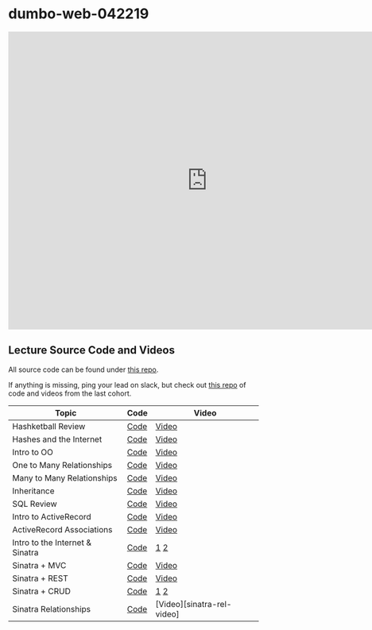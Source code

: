 # dumbo-web-042219
<iframe src="https://calendar.google.com/calendar/embed?src=flatironschool.com_8ih4tr73u41emo8udggc3l57ks%40group.calendar.google.com&ctz=America%2FNew_York" style="border: 0" width="800" height="600" frameborder="0" scrolling="no"></iframe>

## Lecture Source Code and Videos

All source code can be found under [this repo](https://github.com/learn-co-students/dumbo-web-042219/).

If anything is missing, ping your lead on slack, but check out [this repo](https://github.com/learn-co-curriculum/dumbo-web-040119/) of code and videos from the last cohort.

| **Topic**                  | **Code**                               | **Video**                        |
| -------------------------- | -------------------------------------  | ----------------------------     |
| Hashketball Review         | [Code][hashketball-code]               | [Video][hashketball-vid]         |
| Hashes and the Internet    | [Code][hashes-internet-code]           | [Video][hashes-internet-video]   |
| Intro to OO                | [Code][intro-oo-code]                  | [Video][intro-oo-video]          |
| One to Many Relationships  | [Code][one-many-code]                  | [Video][one-many-video]          |
| Many to Many Relationships | [Code][many-many-code]                 | [Video][many-many-video]         |
| Inheritance                | [Code][inheritance-code]               | [Video][inheritance-video]       |
| SQL Review                 | [Code][sql-review-code]                | [Video][sql-review-video]        |
| Intro to ActiveRecord      | [Code][intro-ar-code]                  | [Video][intro-ar-video]          |
| ActiveRecord Associations  | [Code][ar-associations-code]           | [Video][ar-associations-video]   |
| Intro to the Internet & Sinatra | [Code][internet-sinatra-code] | [1][internet-sinatra-video1] [2][internet-sinatra-video2] |
| Sinatra + MVC              | [Code][sinatra-mvc-code]               | [Video][sinatra-mvc-video]       |
| Sinatra + REST             | [Code][sinatra-rest-code]              | [Video][sinatra-rest-video]      |
| Sinatra + CRUD             | [Code][sinatra-crud-code]              | [1][sinatra-crud-video1] [2][sinatra-crud-video2] |
| Sinatra Relationships      | [Code][sinatra-rel-code]               | [Video][sinatra-rel-video]       |


[hashketball-vid]: http://youtu.be/z1QM8u5SdDw
[hashketball-code]: https://github.com/learn-co-students/dumbo-web-042219/tree/master/01-hashketball-review

[hashes-internet-code]: https://github.com/learn-co-students/dumbo-web-042219/tree/master/02-hashes-internet
[hashes-internet-video]: https://youtu.be/ivpBQkmqQ7w

[intro-oo-code]: https://github.com/learn-co-students/dumbo-web-042219/tree/master/03-OO
[intro-oo-video]: http://youtu.be/1DM49yz9uIw

[one-many-code]: https://github.com/learn-co-students/dumbo-web-042219/tree/master/04-one-to-many/
[one-many-video]: http://youtu.be/hBFW3VPhsd8

[many-many-code]: https://github.com/learn-co-students/dumbo-web-042219/tree/master/05-many-to-many/
[many-many-video]: http://youtu.be/w6dCFxw2BEk

[inheritance-code]: https://github.com/learn-co-students/dumbo-web-042219/tree/master/06-inheritance/
[inheritance-video]: http://youtu.be/4ub319IsCAQ

[sql-review-code]: https://github.com/learn-co-students/dumbo-web-042219/tree/master/07-sql-review/
[sql-review-video]: http://youtu.be/ekySk63uLHs

[intro-ar-code]: https://github.com/learn-co-students/dumbo-web-042219/tree/master/08-active-record-intro/
[intro-ar-video]: http://youtu.be/So8b6-Zti8A

[ar-associations-code]: https://github.com/learn-co-students/dumbo-web-042219/tree/master/09-ar-associations/
[ar-associations-video]: http://youtu.be/uf2JlDoSJnQ

[internet-sinatra-code]: https://github.com/learn-co-students/dumbo-web-042219/tree/master/09-intro-sinatra-internet
[internet-sinatra-video1]: https://youtu.be/wZ81Iqvs2Yc
[internet-sinatra-video2]: https://youtu.be/OT_bNoWAoQw

[sinatra-mvc-code]: https://github.com/learn-co-students/dumbo-web-042219/tree/master/10-sinatra-mvc
[sinatra-mvc-video]: https://youtu.be/k_fP3hFyWIQ

[sinatra-rest-code]: https://github.com/learn-co-students/dumbo-web-042219/tree/master/11-sinatra-rest/students
[sinatra-rest-video]: https://youtu.be/nP-JFqe8SLg

[sinatra-crud-code]: https://github.com/learn-co-students/dumbo-web-042219/tree/master/11-sinatra-rest/students
[sinatra-crud-video1]: https://youtu.be/ZlXd-1by1MA
[sinatra-crud-video2]: https://youtu.be/wrRP2Pa0lCE

[sinatra-rel-code]: https://github.com/learn-co-students/dumbo-web-042219/tree/master/12-sinatra-relationships/students
[sinatra-rel-video1]: https://youtu.be/LdcqIZvGU5Y

